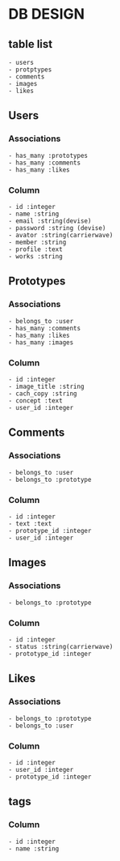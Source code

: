# DB DESIGN

## table list
```
- users
- protptypes
- comments
- images
- likes
```

## Users

### Associations
```
- has_many :prototypes
- has_many :comments
- has_many :likes
```

### Column
```
- id :integer
- name :string
- email :string(devise)
- password :string (devise)
- avator :string(carrierwave)
- member :string
- profile :text
- works :string
```

## Prototypes

### Associations
```
- belongs_to :user
- has_many :comments
- has_many :likes
- has_many :images
```

### Column
```
- id :integer
- image_title :string
- cach_copy :string
- concept :text
- user_id :integer
```

## Comments

### Associations
```
- belongs_to :user
- belongs_to :prototype
```

### Column
```
- id :integer
- text :text
- prototype_id :integer
- user_id :integer
```

## Images

### Associations
```
- belongs_to :prototype
```

### Column
```
- id :integer
- status :string(carrierwave)
- prototype_id :integer
```

## Likes

### Associations
```
- belongs_to :prototype
- belongs_to :user
```

### Column
```
- id :integer
- user_id :integer
- prototype_id :integer
```

## tags

### Column
```
- id :integer
- name :string
```
